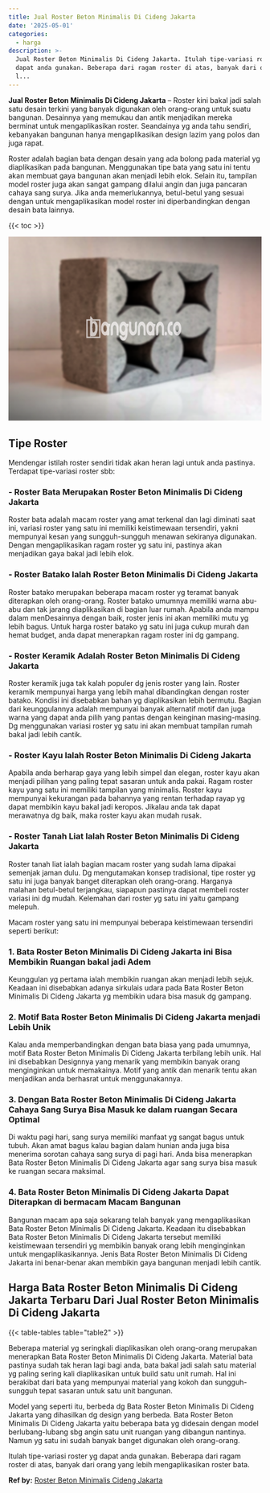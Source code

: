 ```yaml
---
title: Jual Roster Beton Minimalis Di Cideng Jakarta
date: '2025-05-01'
categories:
  - harga
description: >-
  Jual Roster Beton Minimalis Di Cideng Jakarta. Itulah tipe-variasi roster yg
  dapat anda gunakan. Beberapa dari ragam roster di atas, banyak dari orang yang
  l...
---
```


**Jual Roster Beton Minimalis Di Cideng Jakarta** – Roster kini bakal jadi salah satu desain terkini yang banyak digunakan oleh orang-orang untuk suatu bangunan. Desainnya yang memukau dan antik menjadikan mereka berminat untuk mengaplikasikan roster. Seandainya yg anda tahu sendiri, kebanyakan bangunan hanya mengaplikasikan design lazim yang polos dan juga rapat.

Roster adalah bagian bata dengan desain yang ada bolong pada material yg diaplikasikan pada bangunan. Menggunakan tipe bata yang satu ini tentu akan membuat gaya bangunan akan menjadi lebih elok. Selain itu, tampilan model roster juga akan sangat gampang dilalui angin dan juga pancaran cahaya sang surya. Jika anda memerlukannya, betul-betul yang sesuai dengan untuk mengaplikasikan model roster ini diperbandingkan dengan desain bata lainnya.

{{< toc >}}

![Jual Roster Beton Minimalis Di Cideng Jakarta](/images/bata-roster-minimalis-23.png)

## Tipe Roster

Mendengar istilah roster sendiri tidak akan heran lagi untuk anda pastinya. Terdapat tipe-variasi roster sbb:

### \- Roster Bata Merupakan Roster Beton Minimalis Di Cideng Jakarta

Roster bata adalah macam roster yang amat terkenal dan lagi diminati saat ini, variasi roster yang satu ini memiliki keistimewaan tersendiri, yakni mempunyai kesan yang sungguh-sungguh menawan sekiranya digunakan. Dengan mengaplikasikan ragam roster yg satu ini, pastinya akan menjadikan gaya bakal jadi lebih elok.

### \- Roster Batako Ialah Roster Beton Minimalis Di Cideng Jakarta

Roster batako merupakan beberapa macam roster yg teramat banyak diterapkan oleh orang-orang. Roster batako umumnya memiliki warna abu-abu dan tak jarang diaplikasikan di bagian luar rumah. Apabila anda mampu dalam menDesainnya dengan baik, roster jenis ini akan memiliki mutu yg lebih bagus. Untuk harga roster batako yg satu ini juga cukup murah dan hemat budget, anda dapat menerapkan ragam roster ini dg gampang.

### \- Roster Keramik Adalah Roster Beton Minimalis Di Cideng Jakarta

Roster keramik juga tak kalah populer dg jenis roster yang lain. Roster keramik mempunyai harga yang lebih mahal dibandingkan dengan roster batako. Kondisi ini disebabkan bahan yg diaplikasikan lebih bermutu. Bagian dari keunggulannya adalah mempunyai banyak alternatif motif dan juga warna yang dapat anda pilih yang pantas dengan keinginan masing-masing. Dg menggunakan variasi roster yg satu ini akan membuat tampilan rumah bakal jadi lebih cantik.

### \- Roster Kayu Ialah Roster Beton Minimalis Di Cideng Jakarta

Apabila anda berharap gaya yang lebih simpel dan elegan, roster kayu akan menjadi pilihan yang paling tepat sasaran untuk anda pakai. Ragam roster kayu yang satu ini memiliki tampilan yang minimalis. Roster kayu mempunyai kekurangan pada bahannya yang rentan terhadap rayap yg dapat membikin kayu bakal jadi keropos. Jikalau anda tak dapat merawatnya dg baik, maka roster kayu akan mudah rusak.

### \- Roster Tanah Liat Ialah Roster Beton Minimalis Di Cideng Jakarta

Roster tanah liat ialah bagian macam roster yang sudah lama dipakai semenjak jaman dulu. Dg mengutamakan konsep tradisional, tipe roster yg satu ini juga banyak banget diterapkan oleh orang-orang. Harganya malahan betul-betul terjangkau, siapapun pastinya dapat membeli roster variasi ini dg mudah. Kelemahan dari roster yg satu ini yaitu gampang melepuh.

Macam roster yang satu ini mempunyai beberapa keistimewaan tersendiri seperti berikut:

### 1\. Bata Roster Beton Minimalis Di Cideng Jakarta ini Bisa Membikin Ruangan bakal jadi Adem

Keunggulan yg pertama ialah membikin ruangan akan menjadi lebih sejuk. Keadaan ini disebabkan adanya sirkulais udara pada Bata Roster Beton Minimalis Di Cideng Jakarta yg membikin udara bisa masuk dg gampang.

### 2\. Motif Bata Roster Beton Minimalis Di Cideng Jakarta menjadi Lebih Unik

Kalau anda memperbandingkan dengan bata biasa yang pada umumnya, motif Bata Roster Beton Minimalis Di Cideng Jakarta terbilang lebih unik. Hal ini disebabkan Designnya yang menarik yang membikin banyak orang menginginkan untuk memakainya. Motif yang antik dan menarik tentu akan menjadikan anda berhasrat untuk menggunakannya.

### 3\. Dengan Bata Roster Beton Minimalis Di Cideng Jakarta Cahaya Sang Surya Bisa Masuk ke dalam ruangan Secara Optimal

Di waktu pagi hari, sang surya memiliki manfaat yg sangat bagus untuk tubuh. Akan amat bagus kalau bagian dalam hunian anda juga bisa menerima sorotan cahaya sang surya di pagi hari. Anda bisa menerapkan Bata Roster Beton Minimalis Di Cideng Jakarta agar sang surya bisa masuk ke ruangan secara maksimal.

### 4\. Bata Roster Beton Minimalis Di Cideng Jakarta Dapat Diterapkan di bermacam Macam Bangunan

Bangunan macam apa saja sekarang telah banyak yang mengaplikasikan Bata Roster Beton Minimalis Di Cideng Jakarta. Keadaan itu disebabkan Bata Roster Beton Minimalis Di Cideng Jakarta tersebut memiliki keistimewaan tersendiri yg membikin banyak orang lebih menginginkan untuk mengaplikasikannya. Jenis Bata Roster Beton Minimalis Di Cideng Jakarta ini benar-benar akan membikin gaya bangunan menjadi lebih cantik.

## Harga Bata Roster Beton Minimalis Di Cideng Jakarta Terbaru Dari Jual Roster Beton Minimalis Di Cideng Jakarta

{{< table-tables table="table2" >}}

Beberapa material yg seringkali diaplikasikan oleh orang-orang merupakan menerapkan Bata Roster Beton Minimalis Di Cideng Jakarta. Material bata pastinya sudah tak heran lagi bagi anda, bata bakal jadi salah satu material yg paling sering kali diaplikasikan untuk build satu unit rumah. Hal ini berakibat dari bata yang mempunyai material yang kokoh dan sungguh-sungguh tepat sasaran untuk satu unit bangunan.

Model yang seperti itu, berbeda dg Bata Roster Beton Minimalis Di Cideng Jakarta yang dihasilkan dg design yang berbeda. Bata Roster Beton Minimalis Di Cideng Jakarta yaitu beberapa bata yg didesain dengan model berlubang-lubang sbg angin satu unit ruangan yang dibangun nantinya. Namun yg satu ini sudah banyak banget digunakan oleh orang-orang.

Itulah tipe-variasi roster yg dapat anda gunakan. Beberapa dari ragam roster di atas, banyak dari orang yang lebih mengaplikasikan roster bata.

**Ref by:** [Roster Beton Minimalis Cideng Jakarta](https://id.wikipedia.org/wiki/Roster)
